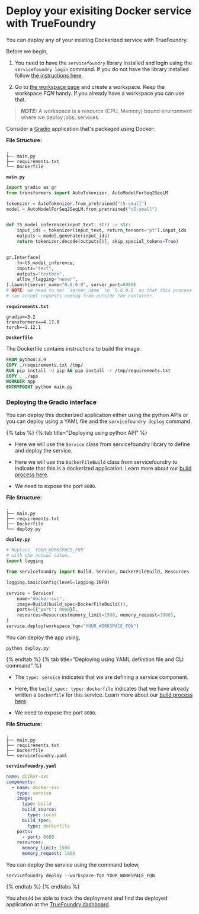 # Deploy your exisiting Docker service with TrueFoundry


You can deploy any of your existing Dockerized service with TrueFoundry. 

Before we begin,
1. You need to have the `servicefoundry`
library installed and login using the `servicefoundry login` command. If you do not have the library installed follow [the instructions here](quickstart/install-and-workspace.md).

2. Go to [the workspace page](https://app.truefoundry.com/workspace) and create a workspace. Keep the workspace _FQN_ handy. If you already have a workspace you can use that.

> **_NOTE:_** A workspace is a resource (CPU, Memory) bound environment where we deploy jobs, services.

Consider a [Gradio](https://gradio.app/) application that's packaged using Docker:

**File Structure:**

```
.
├── main.py
├── requirements.txt
└── Dockerfile
```

**`main.py`**
```python
import gradio as gr
from transformers import AutoTokenizer, AutoModelForSeq2SeqLM

tokenizer = AutoTokenizer.from_pretrained("t5-small")
model = AutoModelForSeq2SeqLM.from_pretrained("t5-small")


def t5_model_inference(input_text: str) -> str:
    input_ids = tokenizer(input_text, return_tensors="pt").input_ids
    outputs = model.generate(input_ids)
    return tokenizer.decode(outputs[0], skip_special_tokens=True)


gr.Interface(
    fn=t5_model_inference,
    inputs="text",
    outputs="textbox",
    allow_flagging="never",
).launch(server_name="0.0.0.0", server_port=8080)
# NOTE: we need to set `server_name` to `0.0.0.0` so that this process
# can accept requests coming from outside the container.
```

**`requirements.txt`**
```
gradio==3.2
transformers==4.17.0
torch==1.12.1
```

**`Dockerfile`**

The Dockerfile contains instructions to build the image.
```dockerfile
FROM python:3.9
COPY ./requirements.txt /tmp/
RUN pip install -U pip && pip install -r /tmp/requirements.txt
COPY . ./app
WORKDIR app
ENTRYPOINT python main.py
```

### Deploying the Gradio interface

You can deploy this dockerized application either using the python APIs or you can deploy using a YAML file and the `servicefoundry deploy` command.


{% tabs %}
{% tab title="Deploying using python API" %}

* Here we will use the `Service` class from servicefoundry library to define and deploy the service.

* Here we will use the `DockerFileBuild` class from servicefoundry to indicate that this is a dockerized application. Learn more about our [build process here](../concepts/build.md).

* We need to expose the port `8080`.

**File Structure:**

```
.
├── main.py
├── requirements.txt
├── Dockerfile
└── deploy.py
```

**`deploy.py`**
```python
# Replace `YOUR_WORKSPACE_FQN`
# with the actual value.
import logging

from servicefoundry import Build, Service, DockerFileBuild, Resources

logging.basicConfig(level=logging.INFO)

service = Service(
    name="docker-svc",
    image=Build(build_spec=DockerFileBuild()),
    ports=[{"port": 8080}],
    resources=Resources(memory_limit=1500, memory_request=1000),
)
service.deploy(workspace_fqn="YOUR_WORKSPACE_FQN")
```
You can deploy the app using, 
```shell
python deploy.py
```

{% endtab %}
{% tab title="Deploying using YAML definition file and CLI command" %} 

* The `type: service` indicates that we are defining a service component.

* Here, the `build_spec: type: dockerfile` indicates that we have already written a `Dockerfile` for this service. Learn more about our [build process here](../concepts/build.md).

* We need to expose the port `8080`.

**File Structure:**

```
.
├── main.py
├── requirements.txt
├── Dockerfile
└── servicefoundry.yaml
```

**`servicefoundry.yaml`**
```yaml
name: docker-svc
components:
  - name: docker-svc
    type: service
    image:
      type: build
      build_source:
        type: local
      build_spec:
        type: dockerfile
    ports:
      - port: 8080
    resources:
      memory_limit: 1500
      memory_request: 1000
```

You can deploy the service using the command below,

```shell
servicefoundry deploy --workspace-fqn YOUR_WORKSPACE_FQN
```

{% endtab %}
{% endtabs %}


You should be able to track the deployment and find the deployed application at the [TrueFoundry dashboard](https://app.truefoundry.com/applications).